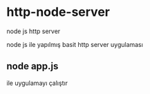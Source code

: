 # http-node-server
node js http server

node js ile yapılmış basit http server uygulaması 

## node app.js 
ile uygulamayı çalıştır
